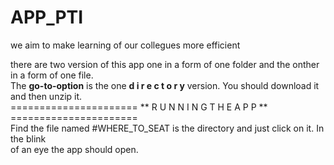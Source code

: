 # APP_PTI
we aim to make learning of our collegues more efficient

there are two version of this app one in a form of one folder and the onther in a form of one file.    
The **go-to-option** is the one  **d i r e c t o r y**  version. You should download it and then unzip it.    
====================== ** R U N N I N G  T H E  A P P ** ======================    
Find the file named  #WHERE_TO_SEAT  is the directory and just click on it. In the blink  
of an eye the app should open.
